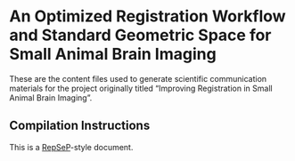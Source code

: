 # An Optimized Registration Workflow and Standard Geometric Space for Small Animal Brain Imaging

These are the content files used to generate scientific communication materials for the project originally titled “Improving Registration in Small Animal Brain Imaging”.

## Compilation Instructions

This is a [RepSeP](https://github.com/TheChymera/RepSeP)-style document.
